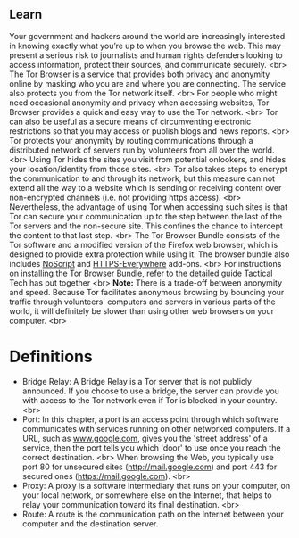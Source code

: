 
## Learn


Your government and hackers around the world are increasingly interested in knowing exactly what you’re up to when you browse the web. This may present a serious risk to journalists and human rights defenders looking to access information, protect their sources, and communicate securely.
&lt;br&gt;
The Tor Browser is a service that provides both privacy and anonymity online by masking who you are and where you are connecting. The service also protects you from the Tor network itself.
&lt;br&gt;
For people who might need occasional anonymity and privacy when accessing websites, Tor Browser provides a quick and easy way to use the Tor network.
&lt;br&gt;
Tor can also be useful as a secure means of circumventing electronic restrictions so that you may access or publish blogs and news reports.
&lt;br&gt;
Tor protects your anonymity by routing communications through a distributed network of servers run by volunteers from all over the world.
&lt;br&gt;
Using Tor hides the sites you visit from potential onlookers, and hides your location/identity from those sites.
&lt;br&gt;
Tor also takes steps to encrypt the communication to and through its network, but this measure can not extend all the way to a website which is sending or receiving content over non-encrypted channels (i.e. not providing https access).
&lt;br&gt;
Nevertheless, the advantage of using Tor when accessing such sites is that Tor can secure your communication up to the step between the last of the Tor servers and the non-secure site. This confines the chance to intercept the content to that last step.
&lt;br&gt;
The Tor Browser Bundle consists of the Tor software and a modified version of the Firefox web browser, which is designed to provide extra protection while using it. The browser bundle also includes [NoScript](https://securityinabox.org/en/guide/firefox/windows#801t) and [HTTPS-Everywhere](https://securityinabox.org/en/guide/firefox/windows#804) add-ons.
&lt;br&gt;
For instructions on installing the Tor Browser Bundle, refer to the [detailed guide](https://securityinabox.org/en/guide/torbrowser/windows) Tactical Tech has put together
&lt;br&gt;
**Note:** There is a trade-off between anonymity and speed. Because Tor facilitates anonymous browsing by bouncing your traffic through volunteers&#39; computers and servers in various parts of the world, it will definitely be slower than using other web browsers on your computer.
&lt;br&gt;
# Definitions
- Bridge Relay: A Bridge Relay is a Tor server that is not publicly announced. If you choose to use a bridge, the server can provide you with access to the Tor network even if Tor is blocked in your country.
&lt;br&gt;
- Port: In this chapter, a port is an access point through which software communicates with services running on other networked computers. If a URL, such as www.google.com, gives you the &#39;street address&#39; of a service, then the port tells you which &#39;door&#39; to use once you reach the correct destination.
&lt;br&gt;
When browsing the Web, you typically use port 80 for unsecured sites (http://mail.google.com) and port 443 for secured ones (https://mail.google.com).
&lt;br&gt;
- Proxy: A proxy is a software intermediary that runs on your computer, on your local network, or somewhere else on the Internet, that helps to relay your communication toward its final destination.
&lt;br&gt;
- Route: A route is the communication path on the Internet between your computer and the destination server.
